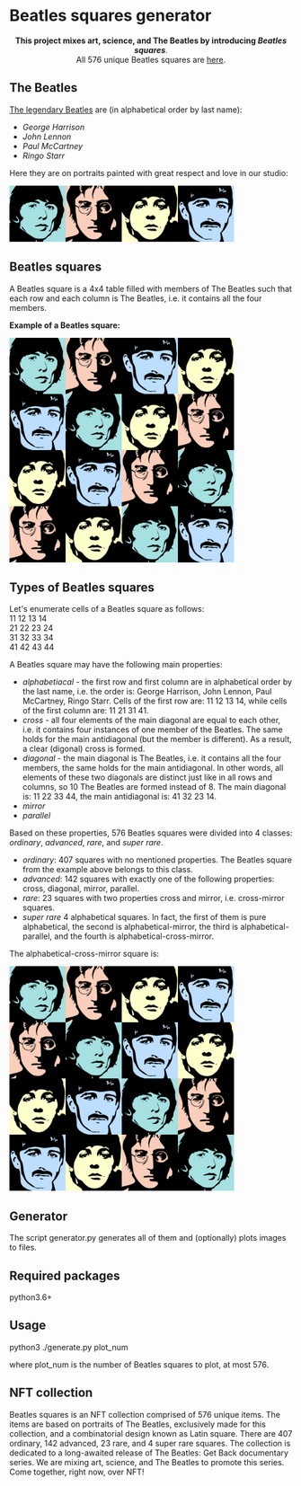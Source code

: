 # Beatles squares generator

<p align="center">
<b>This project mixes art, science, and The Beatles by introducing <i>Beatles squares</i></b>.
<br>
All 576 unique Beatles squares are <a href="images/BeatlesSquares/">here</a>.
</p>

## The Beatles

[The legendary Beatles](https://en.wikipedia.org/wiki/The_Beatles) are (in alphabetical order by last name):
- *George Harrison*
- *John Lennon*
- *Paul McCartney*
- *Ringo Starr*

Here they are on portraits painted with great respect and love in our studio:

<img src="images/Beatles/Beatles.png" alt="Beatles" width="400" height="100">

## Beatles squares

A Beatles square is a 4x4 table filled with members of The Beatles such that each row and each column is The Beatles, i.e. it contains all the four members.

**Example of a Beatles square:**

<img src="images/BeatlesSquares/042_ordin.png" alt="Beatles" width="400" height="400">

## Types of Beatles squares

Let's enumerate cells of a Beatles square as follows:  
11 12 13 14  
21 22 23 24  
31 32 33 34  
41 42 43 44  

A Beatles square may have the following main properties:
- *alphabetiacal* - the first row and first column are in alphabetical order by the last name, i.e. the order is: George Harrison, John Lennon, Paul McCartney, Ringo Starr. Cells of the first row are: 11 12 13 14, while cells of the first column are: 11 21 31 41.
- *cross* - all four elements of the main diagonal are equal to each other, i.e. it contains four instances of one member of the Beatles. The same holds for the main antidiagonal (but the member is different). As a result, a clear (digonal) cross is formed. 
- *diagonal* - the main diagonal is The Beatles, i.e. it contains all the four members, the same holds for the main antidiagonal. In other words, all elements of these two diagonals are distinct just like in all rows and columns, so 10 The Beatles are formed instead of 8. The main diagonal is: 11 22 33 44, the main antidiagonal is: 41 32 23 14.
- *mirror*
- *parallel*

Based on these properties, 576 Beatles squares were divided into 4 classes: *ordinary*, *advanced*, *rare*, and *super rare*.
- *ordinary*: 407 squares with no mentioned properties. The Beatles square from the example above belongs to this class.
- *advanced*: 142 squares with exactly one of the following properties: cross, diagonal, mirror, parallel.
- *rare*: 23 squares with two properties cross and mirror, i.e. cross-mirror squares.
- *super rare* 4 alphabetical squares. In fact, the first of them is pure alphabetical, the second is alphabetical-mirror, the third is alphabetical-parallel, and the fourth is alphabetical-cross-mirror.

The alphabetical-cross-mirror square is:

<img src="images/BeatlesSquares/001_alph-cross-mirror.png" alt="Beatles" width="400" height="400">

## Generator

The script generator.py generates all of them and (optionally) plots images to files.

## Required packages

python3.6+

## Usage

python3 ./generate.py plot_num

where plot_num is the number of Beatles squares to plot, at most 576.

## NFT collection

Beatles squares is an NFT collection comprised of 576 unique items. The items are based on portraits of The Beatles, exclusively made for this collection, and a combinatorial design known as Latin square. There are 407 ordinary, 142 advanced, 23 rare, and 4 super rare squares. The collection is dedicated to a long-awaited release of The Beatles: Get Back documentary series. We are mixing art, science, and The Beatles to promote this series. Come together, right now, over NFT!

